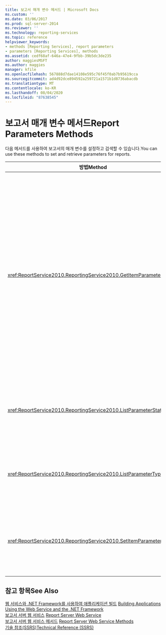 ```yaml
---
title: 보고서 매개 변수 메서드 | Microsoft Docs
ms.custom: ''
ms.date: 03/06/2017
ms.prod: sql-server-2014
ms.reviewer: ''
ms.technology: reporting-services
ms.topic: reference
helpviewer_keywords:
- methods [Reporting Services], report parameters
- parameters [Reporting Services], methods
ms.assetid: cedf68af-646a-47e4-9fbb-39b5dc3de235
author: maggiesMSFT
ms.author: maggies
manager: kfile
ms.openlocfilehash: 567888d7dae14108e595c76f45f0ab7b95619cca
ms.sourcegitcommit: ad4d92dce894592a259721a1571b1d8736abacdb
ms.translationtype: MT
ms.contentlocale: ko-KR
ms.lasthandoff: 08/04/2020
ms.locfileid: "87638545"
---
```

# <a name="report-parameters-methods"></a><span data-ttu-id="305d3-102">보고서 매개 변수 메서드</span><span class="sxs-lookup"><span data-stu-id="305d3-102">Report Parameters Methods</span></span>
  <span data-ttu-id="305d3-103">다음 메서드를 사용하여 보고서의 매개 변수를 설정하고 검색할 수 있습니다.</span><span class="sxs-lookup"><span data-stu-id="305d3-103">You can use these methods to set and retrieve parameters for reports.</span></span>  
  
|<span data-ttu-id="305d3-104">방법</span><span class="sxs-lookup"><span data-stu-id="305d3-104">Method</span></span>|<span data-ttu-id="305d3-105">작업</span><span class="sxs-lookup"><span data-stu-id="305d3-105">Action</span></span>|  
|------------|------------|  
|<xref:ReportService2010.ReportingService2010.GetItemParameters%2A>|<span data-ttu-id="305d3-106">지정된 항목에 대한 매개 변수 속성을 반환합니다.</span><span class="sxs-lookup"><span data-stu-id="305d3-106">Returns parameter properties for a specified item.</span></span> <span data-ttu-id="305d3-107">이 메서드를 사용하여 지정된 항목의 매개 변수에 대해 매개 변수 값의 유효성을 검사할 수도 있습니다.</span><span class="sxs-lookup"><span data-stu-id="305d3-107">This method can also be used to validate parameter values against parameters for a specified item.</span></span>|  
|<xref:ReportService2010.ReportingService2010.ListParameterStates%2A>|<span data-ttu-id="305d3-108">지원되는 매개 변수 상태 목록을 반환합니다.</span><span class="sxs-lookup"><span data-stu-id="305d3-108">Returns a list of supported parameter states.</span></span>|  
|<xref:ReportService2010.ReportingService2010.ListParameterTypes%2A>|<span data-ttu-id="305d3-109">지원되는 매개 변수 유형 목록을 반환합니다.</span><span class="sxs-lookup"><span data-stu-id="305d3-109">Returns a list of supported parameter types.</span></span>|  
|<xref:ReportService2010.ReportingService2010.SetItemParameters%2A>|<span data-ttu-id="305d3-110">지정된 항목에 대한 매개 변수 속성을 설정합니다.</span><span class="sxs-lookup"><span data-stu-id="305d3-110">Sets parameter properties for a specified item.</span></span>|  
  
## <a name="see-also"></a><span data-ttu-id="305d3-111">참고 항목</span><span class="sxs-lookup"><span data-stu-id="305d3-111">See Also</span></span>  
 <span data-ttu-id="305d3-112">[웹 서비스와 .NET Framework를 사용하여 애플리케이션 빌드](../net-framework/building-applications-using-the-web-service-and-the-net-framework.md) </span><span class="sxs-lookup"><span data-stu-id="305d3-112">[Building Applications Using the Web Service and the .NET Framework](../net-framework/building-applications-using-the-web-service-and-the-net-framework.md) </span></span>  
 <span data-ttu-id="305d3-113">[보고서 서버 웹 서비스](../report-server-web-service.md) </span><span class="sxs-lookup"><span data-stu-id="305d3-113">[Report Server Web Service](../report-server-web-service.md) </span></span>  
 <span data-ttu-id="305d3-114">[보고서 서버 웹 서비스 메서드](report-server-web-service-methods.md) </span><span class="sxs-lookup"><span data-stu-id="305d3-114">[Report Server Web Service Methods](report-server-web-service-methods.md) </span></span>  
 [<span data-ttu-id="305d3-115">기술 참조&#40;SSRS&#41;</span><span class="sxs-lookup"><span data-stu-id="305d3-115">Technical Reference &#40;SSRS&#41;</span></span>](../../technical-reference-ssrs.md)  
  
  
